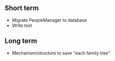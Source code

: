 ## Short term
- Migrate PeopleManager to database
- Write test

## Long term
- Mechanism/structure to save "each family tree"